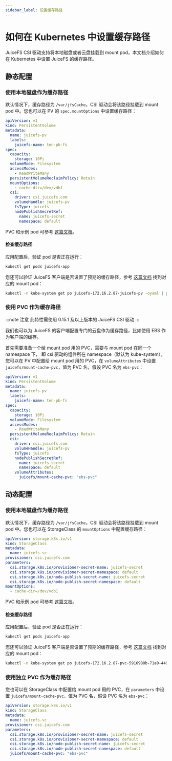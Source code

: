 ```yaml
---
sidebar_label: 设置缓存路径
---
```


# 如何在 Kubernetes 中设置缓存路径

JuiceFS CSI 驱动支持将本地磁盘或者云盘挂载到 mount pod，本文档介绍如何在 Kubernetes 中设置 JuiceFS 的缓存路径。

## 静态配置

### 使用本地磁盘作为缓存路径

默认情况下，缓存路径为 `/var/jfsCache`，CSI 驱动会将该路径挂载到 mount pod 中。您也可以在 PV 的 `spec.mountOptions` 中设置缓存路径：

```yaml {15}
apiVersion: v1
kind: PersistentVolume
metadata:
  name: juicefs-pv
  labels:
    juicefs-name: ten-pb-fs
spec:
  capacity:
    storage: 10Pi
  volumeMode: Filesystem
  accessModes:
    - ReadWriteMany
  persistentVolumeReclaimPolicy: Retain
  mountOptions:
    - cache-dir=/dev/vdb1
  csi:
    driver: csi.juicefs.com
    volumeHandle: juicefs-pv
    fsType: juicefs
    nodePublishSecretRef:
      name: juicefs-secret
      namespace: default
```

PVC 和示例 pod 可参考 [这篇文档](../guide/pv.md#static-provisioning)。

#### 检查缓存路径

应用配置后，验证 pod 是否正在运行：

```sh
kubectl get pods juicefs-app
```

您还可以验证 JuiceFS 客户端是否设置了预期的缓存路径，参考 [这篇文档](../troubleshooting.md#找到-mount-pod) 找到对应的 mount pod：

```sh
kubectl -n kube-system get po juicefs-172.16.2.87-juicefs-pv -oyaml | grep mount.juicefs
```

### 使用 PVC 作为缓存路径

:::note 注意
此特性需使用 0.15.1 及以上版本的 JuiceFS CSI 驱动
:::

我们也可以为 JuiceFS 的客户端配置专门的云盘作为缓存路径，比如使用 EBS 作为客户端的缓存。

首先需要准备一个给 mount pod 用的 PVC，需要与 mount pod 在同一个 namespace 下， 即 csi 驱动的组件所在 namespace（默认为 kube-system）。
您可以在 PV 中配置给 mount pod 用的 PVC，在 `volumeAttributes` 中设置 `juicefs/mount-cache-pvc`，值为 PVC 名，假设 PVC 名为 `ebs-pvc`：

```yaml {22}
apiVersion: v1
kind: PersistentVolume
metadata:
  name: juicefs-pv
  labels:
    juicefs-name: ten-pb-fs
spec:
  capacity:
    storage: 10Pi
  volumeMode: Filesystem
  accessModes:
    - ReadWriteMany
  persistentVolumeReclaimPolicy: Retain
  csi:
    driver: csi.juicefs.com
    volumeHandle: juicefs-pv
    fsType: juicefs
    nodePublishSecretRef:
      name: juicefs-secret
      namespace: default
    volumeAttributes:
      juicefs/mount-cache-pvc: "ebs-pvc"
```

## 动态配置

### 使用本地磁盘作为缓存路径

默认情况下，缓存路径为 `/var/jfsCache`，CSI 驱动会将该路径挂载到 mount pod 中。您也可以在 StorageClass 的 `mountOptions` 中配置缓存路径：

```yaml {12}
apiVersion: storage.k8s.io/v1
kind: StorageClass
metadata:
  name: juicefs-sc
provisioner: csi.juicefs.com
parameters:
  csi.storage.k8s.io/provisioner-secret-name: juicefs-secret
  csi.storage.k8s.io/provisioner-secret-namespace: default
  csi.storage.k8s.io/node-publish-secret-name: juicefs-secret
  csi.storage.k8s.io/node-publish-secret-namespace: default
mountOptions:
  - cache-dir=/dev/vdb1
```

PVC 和示例 pod 可参考 [这篇文档](../guide/pv.md#dynamic-provisioning)。

#### 检查缓存路径

应用配置后，验证 pod 是否正在运行：

```sh
kubectl get pods juicefs-app
```

您还可以验证 JuiceFS 客户端是否设置了预期的缓存路径，参考 [这篇文档](../troubleshooting.md#找到-mount-pod) 找到对应的 mount pod：

```sh
kubectl -n kube-system get po juicefs-172.16.2.87-pvc-5916988b-71a0-4494-8315-877d2dbb8709 -oyaml | grep mount.juicefs
```

### 使用独立 PVC 作为缓存路径

您也可以在 StorageClass 中配置给 mount pod 用的 PVC，在 `parameters` 中设置 `juicefs/mount-cache-pvc`，值为 PVC 名，假设 PVC 名为 `ebs-pvc`：

```yaml {11}
apiVersion: storage.k8s.io/v1
kind: StorageClass
metadata:
  name: juicefs-sc
provisioner: csi.juicefs.com
parameters:
  csi.storage.k8s.io/provisioner-secret-name: juicefs-secret
  csi.storage.k8s.io/provisioner-secret-namespace: default
  csi.storage.k8s.io/node-publish-secret-name: juicefs-secret
  csi.storage.k8s.io/node-publish-secret-namespace: default
  juicefs/mount-cache-pvc: "ebs-pvc"
```
